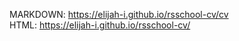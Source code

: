 MARKDOWN: https://elijah-i.github.io/rsschool-cv/cv <br />
HTML: https://elijah-i.github.io/rsschool-cv/ <br />
